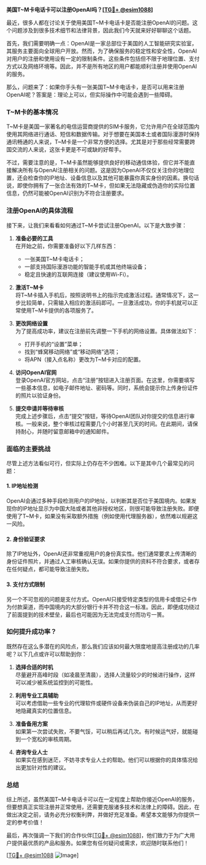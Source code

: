 **美国T~M卡电话卡可以注册OpenAI吗？[[TG💪+ @esim1088](https://t.me/s/esim1088)]**

最近，很多人都在讨论关于使用美国T~M卡电话卡是否能注册OpenAI的问题。这个问题涉及到很多技术细节和法律背景，因此我们今天就来好好聊聊这个话题。

首先，我们需要明确一点：OpenAI是一家总部位于美国的人工智能研究实验室，其服务主要面向全球用户开放。然而，为了确保服务的稳定性和安全性，OpenAI对用户的注册和使用设有一定的限制条件。这些条件包括但不限于地理位置、支付方式以及网络环境等。因此，并不是所有地区的用户都能顺利注册并使用OpenAI的服务。

那么，问题来了：如果你手头有一张美国T~M卡电话卡，是否可以用来注册OpenAI呢？答案是：理论上可以，但实际操作中可能会遇到一些障碍。

### T~M卡的基本情况

T~M卡是美国一家著名的电信运营商提供的SIM卡服务，它允许用户在全球范围内使用其网络进行通话、短信和数据传输。对于想要在美国本土或者国际漫游时保持通讯畅通的人来说，T~M卡是一个非常方便的选择。尤其是对于那些经常需要跨国交流的人来说，这张卡更是不可或缺的好帮手。

不过，需要注意的是，T~M卡虽然能够提供良好的移动通信体验，但它并不能直接解决所有与OpenAI注册相关的问题。这是因为OpenAI不仅仅关注你的地理位置，还会检查你的IP地址、设备信息以及其他可能暴露你真实身份的因素。换句话说，即使你拥有了一张合法有效的T~M卡，但如果无法隐藏或伪造你的实际位置信息，仍然可能被OpenAI识别为不符合注册要求。

### 注册OpenAI的具体流程

接下来，让我们来看看如何通过T~M卡尝试注册OpenAI。以下是大致步骤：

1. **准备必要的工具**  
   在开始之前，你需要准备好以下几样东西：
   - 一张美国T~M卡电话卡；
   - 一部支持国际漫游功能的智能手机或其他终端设备；
   - 稳定且快速的互联网连接（建议使用Wi-Fi）。

2. **激活T~M卡**  
   将T~M卡插入手机后，按照说明书上的指示完成激活过程。通常情况下，这一步比较简单，只需输入相应的激活码即可。一旦激活成功，你的手机就可以正常使用T~M卡提供的各项服务了。

3. **更改网络设置**  
   为了提高成功率，建议在注册前先调整一下手机的网络设置。具体做法如下：
   - 打开手机的“设置”菜单；
   - 找到“蜂窝移动网络”或“移动网络”选项；
   - 将APN（接入点名称）更改为T~M卡对应的配置。

4. **访问OpenAI官网**  
   登录OpenAI官方网站，点击“注册”按钮进入注册页面。在这里，你需要填写一些基本信息，如电子邮件地址、密码等。同时，系统会提示你上传身份证件的照片以验证身份。

5. **提交申请并等待审核**  
   完成上述步骤后，点击“提交”按钮，等待OpenAI团队对你提交的信息进行审核。一般来说，整个审核过程需要几个小时甚至几天的时间。在此期间，请保持耐心，并随时留意邮箱中的通知邮件。

### 面临的主要挑战

尽管上述方法看似可行，但实际上仍存在不少困难。以下是其中几个最常见的问题：

#### 1. IP地址检测
OpenAI会通过多种手段检测用户的IP地址，以判断其是否位于美国境内。如果发现你的IP地址显示为中国大陆或者其他非授权地区，则很可能导致注册失败。即便使用了T~M卡，如果没有采取额外措施（例如使用代理服务器），依然难以规避这一风险。

#### 2. 身份验证要求
除了IP地址外，OpenAI还非常重视用户的身份真实性。他们通常要求上传清晰的身份证件照片，并通过人工审核确认无误。如果你提供的资料不符合要求，或者存在任何疑点，都可能导致注册失败。

#### 3. 支付方式限制
另一个不可忽视的问题是支付方式。OpenAI只接受特定类型的信用卡或借记卡作为付款渠道，而中国境内的大部分银行卡并不符合这一标准。因此，即便成功绕过了前面提到的技术壁垒，最后也可能因为无法完成支付而功亏一篑。

### 如何提升成功率？

既然存在这么多潜在的风险点，那么我们应该如何最大限度地提高注册成功的几率呢？以下几点或许可以帮助到你：

1. **选择合适的时机**  
   尽量避开高峰时段（如凌晨至清晨），选择人流量较少的时候进行操作，这样可以减少被系统监控到的可能性。

2. **利用专业工具辅助**  
   可以考虑借助一些专业的代理软件或硬件设备来伪装自己的IP地址，从而更好地隐藏真实的位置信息。

3. **准备备用方案**  
   如果第一次尝试失败，不要气馁，可以稍后再试几次。有时候运气好，就能碰到一个宽松的审核周期。

4. **咨询专业人士**  
   如果实在感到迷茫，不妨寻求专业人士的帮助。他们可以根据你的具体情况给出更加针对性的建议。

### 总结

综上所述，虽然美国T~M卡电话卡可以在一定程度上帮助你接近OpenAI的服务，但要想真正实现注册并正常使用，还需要克服诸多技术和法律上的障碍。因此，在做出决定之前，请务必充分权衡利弊，并做好充足准备。希望本文能够为你提供一定的参考价值！

最后，再次强调一下我们的合作伙伴[[TG💪+ @esim1088](https://t.me/s/esim1088)]，他们致力于为广大用户提供最优质的产品和服务。如果您有任何疑问或需求，欢迎随时联系他们！

[[TG💪+ @esim1088](https://t.me/s/esim1088) ![Image](https://i.postimg.cc/4NQfJmqS/Snipaste-2025-05-13-00-14-12.png)]